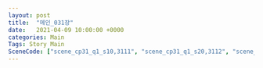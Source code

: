 ```yaml
---
layout: post
title:  "메인_031장"
date:   2021-04-09 10:00:00 +0000
categories: Main
Tags: Story Main
SceneCode: ["scene_cp31_q1_s10,3111", "scene_cp31_q1_s20,3112", "scene_cp31_q2_s10,3121", "scene_cp31_q2_s20,3122", "scene_cp31_q3_s10,3131", "scene_cp31_q3_s20,3132", "scene_cp31_q4_s10,3141", "scene_cp31_q4_s20,3142", "scene_cp31_q4_s30,3143"]
---
```

